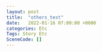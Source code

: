```yaml
---
layout: post
title:  "others_test"
date:   2022-01-16 07:00:00 +0000
categories: Etc
Tags: Story Etc
SceneCode: []
---
```

